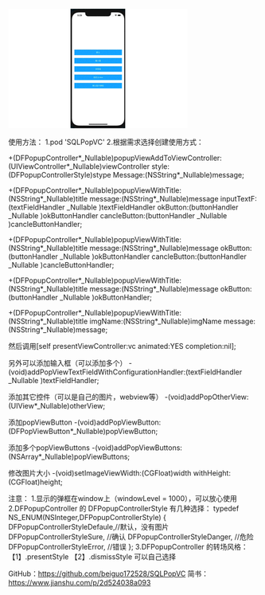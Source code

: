 ![image](https://github.com/beiguo172528/SQLPopVC/blob/main/images/SQLPopVCGif.gif)

使用方法：
1.pod 'SQLPopVC'
2.根据需求选择创建使用方式：

+(DFPopupController*_Nullable)popupViewAddToViewController:(UIViewController*_Nullable)viewController style:(DFPopupControllerStyle)stype Message:(NSString*_Nullable)message;

+(DFPopupController*_Nullable)popupViewWithTitle:(NSString*_Nullable)title message:(NSString*_Nullable)message inputTextF:(textFieldHandler _Nullable )textFieldHandler okButton:(buttonHandler _Nullable )okButtonHandler cancleButton:(buttonHandler _Nullable )cancleButtonHandler;

+(DFPopupController*_Nullable)popupViewWithTitle:(NSString*_Nullable)title message:(NSString*_Nullable)message okButton:(buttonHandler _Nullable )okButtonHandler cancleButton:(buttonHandler _Nullable )cancleButtonHandler;


+(DFPopupController*_Nullable)popupViewWithTitle:(NSString*_Nullable)title message:(NSString*_Nullable)message okButton:(buttonHandler _Nullable )okButtonHandler;


+(DFPopupController*_Nullable)popupViewWithTitle:(NSString*_Nullable)title imgName:(NSString*_Nullable)imgName message:(NSString*_Nullable)message;

然后调用[self presentViewController:vc animated:YES completion:nil];

另外可以添加输入框（可以添加多个）
-(void)addPopViewTextFieldWithConfigurationHandler:(textFieldHandler _Nullable )textFieldHandler;

 添加其它控件（可以是自己的图片，webview等）
-(void)addPopOtherView:(UIView*_Nullable)otherView;

 添加popViewButton
-(void)addPopViewButton:(DFPopViewButton*_Nullable)popViewButton;

 添加多个popViewButtons
-(void)addPopViewButtons:(NSArray*_Nullable)popViewButtons;

修改图片大小
-(void)setImageViewWidth:(CGFloat)width withHeight:(CGFloat)height;


注意：
1.显示的弹框在window上（windowLevel = 1000），可以放心使用
2.DFPopupController 的 DFPopupControllerStyle 有几种选择：
typedef NS_ENUM(NSInteger,DFPopupControllerStyle) {
    DFPopupControllerStyleDefaule,//默认，没有图片
    DFPopupControllerStyleSure,   //确认
    DFPopupControllerStyleDanger, //危险
    DFPopupControllerStyleError,  //错误
};
3.DFPopupController 的转场风格：
    【1】.presentStyle
    【2】.dismissStyle
    可以自己选择


GitHub：https://github.com/beiguo172528/SQLPopVC
简书：https://www.jianshu.com/p/2d524038a093
